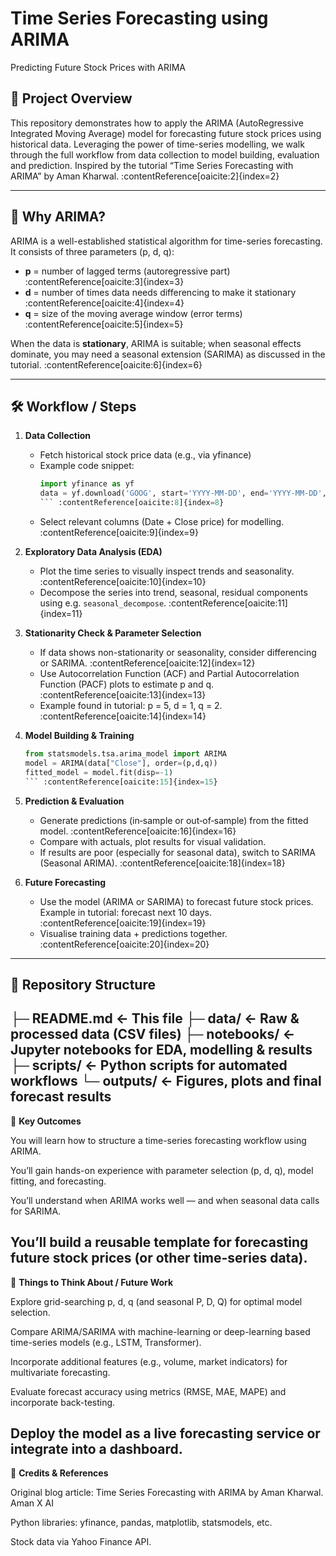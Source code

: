 # Time Series Forecasting using ARIMA  
Predicting Future Stock Prices with ARIMA  

## 🚀 Project Overview  
This repository demonstrates how to apply the ARIMA (AutoRegressive Integrated Moving Average) model for forecasting future stock prices using historical data. Leveraging the power of time-series modelling, we walk through the full workflow from data collection to model building, evaluation and prediction. Inspired by the tutorial “Time Series Forecasting with ARIMA” by Aman Kharwal. :contentReference[oaicite:2]{index=2}  

---

## 📌 Why ARIMA?  
ARIMA is a well-established statistical algorithm for time-series forecasting. It consists of three parameters (p, d, q):  
- **p** = number of lagged terms (autoregressive part) :contentReference[oaicite:3]{index=3}  
- **d** = number of times data needs differencing to make it stationary :contentReference[oaicite:4]{index=4}  
- **q** = size of the moving average window (error terms) :contentReference[oaicite:5]{index=5}  

When the data is **stationary**, ARIMA is suitable; when seasonal effects dominate, you may need a seasonal extension (SARIMA) as discussed in the tutorial. :contentReference[oaicite:6]{index=6}  

---

## 🛠️ Workflow / Steps  
1. **Data Collection**  
   - Fetch historical stock price data (e.g., via yfinance)  
   - Example code snippet:  
     ```python
     import yfinance as yf
     data = yf.download('GOOG', start='YYYY-MM-DD', end='YYYY-MM-DD', progress=False)
     ``` :contentReference[oaicite:8]{index=8}  
   - Select relevant columns (Date + Close price) for modelling. :contentReference[oaicite:9]{index=9}  
   
2. **Exploratory Data Analysis (EDA)**  
   - Plot the time series to visually inspect trends and seasonality. :contentReference[oaicite:10]{index=10}  
   - Decompose the series into trend, seasonal, residual components using e.g. `seasonal_decompose`. :contentReference[oaicite:11]{index=11}  
   
3. **Stationarity Check & Parameter Selection**  
   - If data shows non-stationarity or seasonality, consider differencing or SARIMA. :contentReference[oaicite:12]{index=12}  
   - Use Autocorrelation Function (ACF) and Partial Autocorrelation Function (PACF) plots to estimate p and q. :contentReference[oaicite:13]{index=13}  
   - Example found in tutorial: p = 5, d = 1, q = 2. :contentReference[oaicite:14]{index=14}  
   
4. **Model Building & Training**  
   ```python
   from statsmodels.tsa.arima_model import ARIMA
   model = ARIMA(data["Close"], order=(p,d,q))
   fitted_model = model.fit(disp=-1)
   ``` :contentReference[oaicite:15]{index=15}  
   
5. **Prediction & Evaluation**  
   - Generate predictions (in‐sample or out‐of‐sample) from the fitted model. :contentReference[oaicite:16]{index=16}  
   - Compare with actuals, plot results for visual validation.  
   - If results are poor (especially for seasonal data), switch to SARIMA (Seasonal ARIMA). :contentReference[oaicite:18]{index=18}  
   
6. **Future Forecasting**  
   - Use the model (ARIMA or SARIMA) to forecast future stock prices. Example in tutorial: forecast next 10 days. :contentReference[oaicite:19]{index=19}  
   - Visualise training data + predictions together. :contentReference[oaicite:20]{index=20}  

---

## 📂 Repository Structure  
├─ README.md ← This file
├─ data/ ← Raw & processed data (CSV files)
├─ notebooks/ ← Jupyter notebooks for EDA, modelling & results
├─ scripts/ ← Python scripts for automated workflows
└─ outputs/ ← Figures, plots and final forecast results
---

🎯 **Key Outcomes**

You will learn how to structure a time-series forecasting workflow using ARIMA.

You’ll gain hands-on experience with parameter selection (p, d, q), model fitting, and forecasting.

You’ll understand when ARIMA works well — and when seasonal data calls for SARIMA.

You’ll build a reusable template for forecasting future stock prices (or other time-series data).
---

🧠 **Things to Think About / Future Work**

Explore grid-searching p, d, q (and seasonal P, D, Q) for optimal model selection.

Compare ARIMA/SARIMA with machine-learning or deep-learning based time-series models (e.g., LSTM, Transformer).

Incorporate additional features (e.g., volume, market indicators) for multivariate forecasting.

Evaluate forecast accuracy using metrics (RMSE, MAE, MAPE) and incorporate back-testing.

Deploy the model as a live forecasting service or integrate into a dashboard.
---

📝 **Credits & References**

Original blog article: Time Series Forecasting with ARIMA by Aman Kharwal. 
Aman X AI

Python libraries: yfinance, pandas, matplotlib, statsmodels, etc.

Stock data via Yahoo Finance API.
